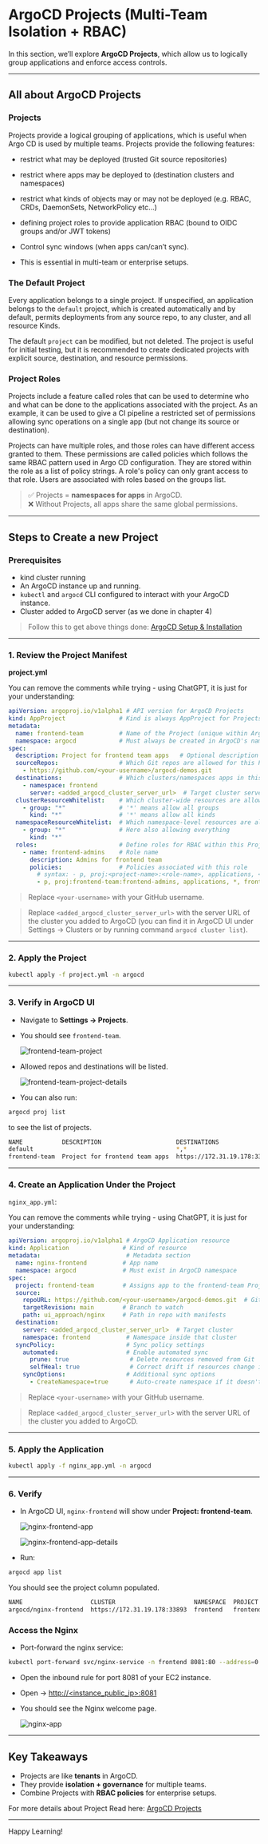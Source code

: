 # ArgoCD Projects (Multi-Team Isolation + RBAC)

In this section, we’ll explore **ArgoCD Projects**, which allow us to logically group applications and enforce access controls.  

---

## All about ArgoCD Projects

### Projects

Projects provide a logical grouping of applications, which is useful when Argo CD is used by multiple teams. Projects provide the following features:
  - restrict what may be deployed (trusted Git source repositories)
  - restrict where apps may be deployed to (destination clusters and namespaces)
  - restrict what kinds of objects may or may not be deployed (e.g. RBAC, CRDs, DaemonSets, NetworkPolicy etc...)
  - defining project roles to provide application RBAC (bound to OIDC groups and/or JWT tokens)
  - Control sync windows (when apps can/can’t sync).  

- This is essential in multi-team or enterprise setups.

### The Default Project

Every application belongs to a single project. If unspecified, an application belongs to the `default` project, which is created automatically and by default, permits deployments from any source repo, to any cluster, and all resource Kinds. 

The default `project` can be modified, but not deleted. The project is useful for initial testing, but it is recommended to create dedicated projects with explicit source, destination, and resource permissions.

### Project Roles

Projects include a feature called roles that can be used to determine who and what can be done to the applications associated with the project. As an example, it can be used to give a CI pipeline a restricted set of permissions allowing sync operations on a single app (but not change its source or destination).

Projects can have multiple roles, and those roles can have different access granted to them. These permissions are called policies which follows the same RBAC pattern used in Argo CD configuration. They are stored within the role as a list of policy strings. A role's policy can only grant access to that role. Users are associated with roles based on the groups list.

> ✅ Projects = **namespaces for apps** in ArgoCD.  
> ❌ Without Projects, all apps share the same global permissions.  

---

## Steps to Create a new Project

### Prerequisites

* kind cluster running
* An ArgoCD instance up and running.
* `kubectl` and `argocd` CLI configured to interact with your ArgoCD instance.
* Cluster added to ArgoCD server (as we done in chapter 4)

> Follow this to get above things done: [ArgoCD Setup & Installation](../../03_setup_installation/README.md)

---

### 1. Review the Project Manifest

**project.yml**

You can remove the comments while trying - using ChatGPT, it is just for your understanding:

```yaml
apiVersion: argoproj.io/v1alpha1 # API version for ArgoCD Projects
kind: AppProject               # Kind is always AppProject for Projects
metadata:
  name: frontend-team          # Name of the Project (unique within ArgoCD)
  namespace: argocd            # Must always be created in ArgoCD's namespace
spec:
  description: Project for frontend team apps   # Optional description
  sourceRepos:                 # Which Git repos are allowed for this Project
    - https://github.com/<your-username>/argocd-demos.git
  destinations:                # Which clusters/namespaces apps in this Project can target
    - namespace: frontend
      server: <added_argocd_cluster_server_url>  # Target cluster server url
  clusterResourceWhitelist:    # Which cluster-wide resources are allowed (e.g., CRDs)
    - group: "*"               # '*' means allow all groups
      kind: "*"                # '*' means allow all kinds
  namespaceResourceWhitelist:  # Which namespace-level resources are allowed
    - group: "*"               # Here also allowing everything
      kind: "*"
  roles:                       # Define roles for RBAC within this Project
    - name: frontend-admins    # Role name  
      description: Admins for frontend team
      policies:                # Policies associated with this role
        # syntax: - p, proj:<project-name>:<role-name>, applications, <action>, <project>/<app-name>, permission(allow|deny)
        - p, proj:frontend-team:frontend-admins, applications, *, frontend-team/*, allow  # Full access to all apps in this Project, Here p = policy, proj = project, applications = resource, * = action (all actions), frontend-team/* = resource name pattern, allow = effect (allow or deny)
```

> Replace `<your-username>` with your GitHub username.

> Replace `<added_argocd_cluster_server_url>` with the server URL of the cluster you added to ArgoCD (you can find it in ArgoCD UI under Settings → Clusters or by running command `argocd cluster list`).

---

### 2. Apply the Project

```bash
kubectl apply -f project.yml -n argocd
```

---

### 3. Verify in ArgoCD UI

* Navigate to **Settings → Projects**.
* You should see `frontend-team`.

    ![frontend-team-project](output_images/image-1.png)

* Allowed repos and destinations will be listed.

    ![frontend-team-project-details](output_images/image-2.png)

* You can also run:

```bash 
argocd proj list
```

to see the list of projects.

```bash
NAME           DESCRIPTION                     DESTINATIONS                          SOURCES                                             CLUSTER-RESOURCE-WHITELIST  NAMESPACE-RESOURCE-BLACKLIST  SIGNATURE-KEYS  ORPHANED-RESOURCES  DESTINATION-SERVICE-ACCOUNTS
default                                        *,*                                   *                                                   */*                         <none>                        <none>          disabled            <none>
frontend-team  Project for frontend team apps  https://172.31.19.178:33893,frontend  https://github.com/Amitabh-DevOps/argocd-demos.git  */*                         <none>                        <none>          disabled            <none>
```

---

### 4. Create an Application Under the Project

`nginx_app.yml`:

You can remove the comments while trying - using ChatGPT, it is just for your understanding:

```yaml
apiVersion: argoproj.io/v1alpha1 # ArgoCD Application resource
kind: Application               # Kind of resource
metadata:                        # Metadata section                         
  name: nginx-frontend          # App name
  namespace: argocd             # Must exist in ArgoCD namespace
spec:
  project: frontend-team        # Assigns app to the frontend-team Project
  source:
    repoURL: https://github.com/<your-username>/argocd-demos.git  # Git repo
    targetRevision: main        # Branch to watch
    path: ui_approach/nginx     # Path in repo with manifests
  destination:
    server: <added_argocd_cluster_server_url>  # Target cluster
    namespace: frontend          # Namespace inside that cluster
  syncPolicy:                    # Sync policy settings
    automated:                   # Enable automated sync
      prune: true                 # Delete resources removed from Git
      selfHeal: true              # Correct drift if resources change in cluster
    syncOptions:                 # Additional sync options
      - CreateNamespace=true      # Auto-create namespace if it doesn't exist
```

> Replace `<your-username>` with your GitHub username.

> Replace `<added_argocd_cluster_server_url>` with the server URL of the cluster you added to ArgoCD.

---

### 5. Apply the Application

```bash
kubectl apply -f nginx_app.yml -n argocd
```

---

### 6. Verify

* In ArgoCD UI, `nginx-frontend` will show under **Project: frontend-team**.

    ![nginx-frontend-app](output_images/image-3.png)

    ![nginx-frontend-app-details](output_images/image-4.png)

* Run:

```bash
argocd app list
```

You should see the project column populated.

```bash
NAME                   CLUSTER                      NAMESPACE  PROJECT        STATUS  HEALTH   SYNCPOLICY  CONDITIONS  REPO                                                PATH               TARGET
argocd/nginx-frontend  https://172.31.19.178:33893  frontend   frontend-team  Synced  Healthy  Auto-Prune  <none>      https://github.com/Amitabh-DevOps/argocd-demos.git  ui_approach/nginx  main
```


### Access the Nginx
* Port-forward the nginx service:

```bash
kubectl port-forward svc/nginx-service -n frontend 8081:80 --address=0.0.0.0 &
```

* Open the inbound rule for port 8081 of your EC2 instance.
* Open → [http://<instance_public_ip>:8081](http://<instance_public_ip>:8081)
* You should see the Nginx welcome page.

    ![nginx-app](output_images/image-5.png)

---

## Key Takeaways

* Projects are like **tenants** in ArgoCD.
* They provide **isolation + governance** for multiple teams.
* Combine Projects with **RBAC policies** for enterprise setups.

For more details about Project Read here: [ArgoCD Projects](https://argo-cd.readthedocs.io/en/stable/user-guide/projects/)

---

Happy Learning!
